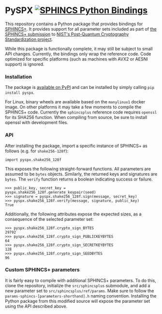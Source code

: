 # PySPX [![SPHINCS Python Bindings](https://github.com/sphincs/pyspx/actions/workflows/python-app.yml/badge.svg)](https://github.com/sphincs/pyspx/actions/workflows/python-app.yml)

This repository contains a Python package that provides bindings for [SPHINCS+](https://github.com/sphincs/sphincsplus). It provides support for all parameter sets included as part of [the SPHINCS+ submission](http://sphincs.org/data/sphincs+-specification.pdf) to [NIST's Post-Quantum Cryptography Standardization project](https://csrc.nist.gov/projects/post-quantum-cryptography).

While this package is functionally complete, it may still be subject to small API changes.
Currently, the bindings only wrap the reference code. Code optimized for specific platforms (such as machines with AVX2 or AESNI support) is ignored.

### Installation

The package is [available on PyPI](https://pypi.org/project/PySPX/) and can be installed by simply calling `pip install pyspx`.

For Linux, binary wheels are available based on the `manylinux1` docker image. On other platforms it may take a few moments to compile the SPHINCS+ code. Currently the `sphincsplus` reference code requires `openssl` for its SHA256 function. When compiling from source, be sure to install openssl with development files.

### API

After installing the package, import a specific instance of SPHINCS+ as follows (e.g. for `shake256-128f`):

```
import pyspx.shake256_128f
```

This exposes the following straight-forward functions. All parameters are assumed to be `bytes` objects. Similarly, the returned keys and signatures are `bytes`. The `verify` function returns a boolean indicating success or failure.

```
>>> public_key, secret_key = pyspx.shake256_128f.generate_keypair(seed)
>>> signature = pyspx.shake256_128f.sign(message, secret_key)
>>> pyspx.shake256_128f.verify(message, signature, public_key)
True
```

Additionally, the following attributes expose the expected sizes, as a consequence of the selected parameter set:

```
>>> pyspx.shake256_128f.crypto_sign_BYTES
29792
>>> pyspx.shake256_128f.crypto_sign_PUBLICKEYBYTES
64
>>> pyspx.shake256_128f.crypto_sign_SECRETKEYBYTES
128
>>> pyspx.shake256_128f.crypto_sign_SEEDBYTES
96
```

### Custom SPHINCS+ parameters

It is fairly easy to compile with additional SPHINCS+ parameters.
To do this, clone the repository, initialize the `src/sphincsplus` submodule,
and add a new parameter set to `src/sphincsplus/ref/params`.
Make sure to follow the `params-sphincs-[parameters-shorthand].h` naming convention.
Installing the Python package from this modified source will expose the parameter set using the API described above.
